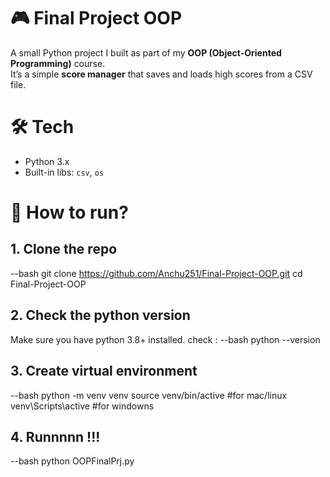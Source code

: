 # 🎮 Final Project OOP  
A small Python project I built as part of my **OOP (Object-Oriented Programming)** course.  
It’s a simple **score manager** that saves and loads high scores from a CSV file.  

# 🛠️ Tech
- Python 3.x  
- Built-in libs: `csv`, `os`

# 🚀 How to run?
## 1. Clone the repo
--bash
git clone https://github.com/Anchu251/Final-Project-OOP.git
cd Final-Project-OOP

## 2. Check the python version
Make sure you have python 3.8+ installed.
check : 
--bash 
python --version
## 3. Create virtual environment
--bash
python -m venv venv
source venv/bin/active #for mac/linux
venv\Scripts\active #for windowns
## 4. Runnnnn !!!
--bash
python OOPFinalPrj.py









